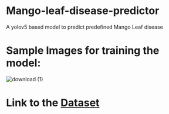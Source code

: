 # Mango-leaf-disease-predictor
A yolov5 based model to predict predefined Mango Leaf disease

# Sample Images for training the model:
![download (1)](https://github.com/meetttttt/Mango-leaf-disease-predictor/assets/74391584/7a893665-9de0-4486-9924-c0eb00c5c1bd)

# Link to the [Dataset](https://www.kaggle.com/datasets/meetnagadia/images-of-mango-leaves)
